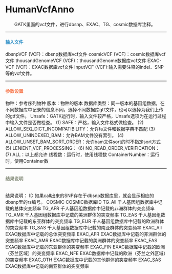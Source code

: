 # HumanVcfAnno
　　GATK里面的vcf文件，进行dbsnp、EXAC、TG、cosmic数据库注释。

***
#### **<i class="fa fa-dot-circle-o" aria-hidden="true" style="color:#3090C7"></i><span style="color:#3090C7"> 输入文件**
dbsnpVCF (VCF)：dbsnp数据库vcf文件
cosmicVCF (VCF)：cosmic数据库vcf文件
thousandGenomeVCF (VCF)：thousandGenome数据库vcf文件
EXAC-VCF (VCF)：EXAC数据库vcf文件
InputVCF (VCF):输入需要注释的indel、SNP等的vcf文件。


***
#### **<i class="fa fa-cog" aria-hidden="true" style="color:#F88158"></i> <span style="color:#F88158">参数设置**

物种：参考序列物种
版本：物种的版本
数据库类型：同一版本的基因组数据，在不同数据库中记录的信息不同，选择不同数据库gtf文件，也可以选择为我们上传的gtf文件。
Unsafe：GATK运行时，输入文件较严格，Unsafe选项为在运行过程中输入文件是否做检查。
(1) SAFE：严格，输入文件格式做检查。
(2) ALLOW_SEQ_DICT_INCOMPATIBILITY：允许fa文件和数据字典不匹配
(3) ALLOW_UNINDEXED_BAM：允许BAM文件没有索引。
(4) ALLOW_UNSET_BAM_SORT_ORDER：允许bam文件sort的时不指定sort方式
(5) LENIENT_VCF_PROCESSING：
(6) NO_READ_ORDER_VERIFICATION：
(7) ALL：以上都允许
线程数：运行时，使用线程数
ContainerNumber：运行时，使用Container数


***
#### **<i class="fa fa-file-text" aria-hidden="true" style="color:#848b79"></i><span style="color:#848b79"> 结果说明**

<div style="text-align:center">
<img data-src="1.png" width="300px" ></img>
</div>

结果说明：
ID	如果call出来的SNP存在于dbsnp数据库里，就会显示相应的dbsnp里的rs编号。
COSMIC	COSMIC数据库ID
TG_All	千人基因组数据库中记载的总体突变频率
TG_AFR	千人基因组数据库中记载的非洲群体的突变频率
TG_AMR	千人基因组数据库中记载的美洲群体的突变频率
TG_EAS	千人基因组数据库中记载的东亚群体的突变频率
TG_EUR	千人基因组数据库中记载的欧洲群体的突变频率
TG_SAS	千人基因组数据库中记载的南亚群体的突变频率
EXAC_All	EXAC数据库中记载的总体突变频率
EXAC_AFR	EXAC数据库中记载的非洲群体的突变频率
EXAC_AMR	EXAC数据库中记载的美洲群体的突变频率
EXAC_EAS	EXAC数据库中记载的东亚群体的突变频率
EXAC_FIN	EXAC数据库中记载的欧洲（芬兰区域）的突变频率
EXAC_NFE	EXAC数据库中记载的欧洲（芬兰之外区域）的突变频率
EXAC_OTH	EXAC数据库中记载的其他群体的突变频率
EXAC_SAS	EXAC数据库中记载的南亚群体的突变频率

